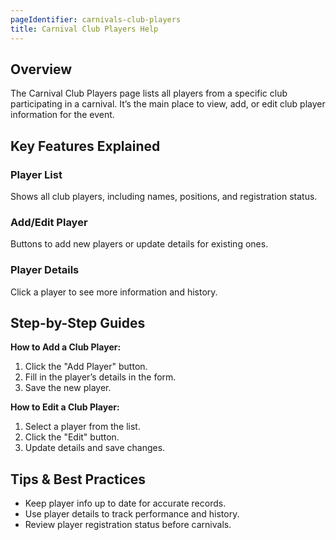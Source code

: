 ```yaml
---
pageIdentifier: carnivals-club-players
title: Carnival Club Players Help
---
```


## Overview
The Carnival Club Players page lists all players from a specific club participating in a carnival. It’s the main place to view, add, or edit club player information for the event.

## Key Features Explained
### Player List
Shows all club players, including names, positions, and registration status.

### Add/Edit Player
Buttons to add new players or update details for existing ones.

### Player Details
Click a player to see more information and history.

## Step-by-Step Guides
**How to Add a Club Player:**
1. Click the "Add Player" button.
2. Fill in the player’s details in the form.
3. Save the new player.

**How to Edit a Club Player:**
1. Select a player from the list.
2. Click the "Edit" button.
3. Update details and save changes.

## Tips & Best Practices
- Keep player info up to date for accurate records.
- Use player details to track performance and history.
- Review player registration status before carnivals.
